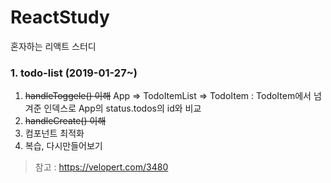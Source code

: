 # ReactStudy
혼자하는 리액트 스터디

### 1. todo-list (2019-01-27~)
1. ~~handleToggele() 이해~~
    App => TodoItemList => TodoItem
    : TodoItem에서 넘겨준 인덱스로 App의 status.todos의 id와 비교 
2. ~~handleCreate() 이해~~
3. 컴포넌트 최적화 
4. 복습, 다시만들어보기

> 참고 : https://velopert.com/3480
